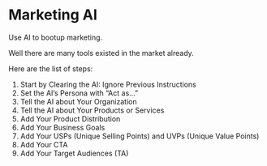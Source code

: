 # Marketing AI

Use AI to bootup marketing.

Well there are many tools existed in the market already.

Here are the list of steps:

1. Start by Clearing the AI: Ignore Previous Instructions
2. Set the AI’s Persona with “Act as...”
3. Tell the AI about Your Organization
4. Tell the AI about Your Products or Services
5. Add Your Product Distribution
6. Add Your Business Goals
7. Add Your USPs (Unique Selling Points) and UVPs (Unique Value Points)
8. Add Your CTA
9. Add Your Target Audiences (TA)
